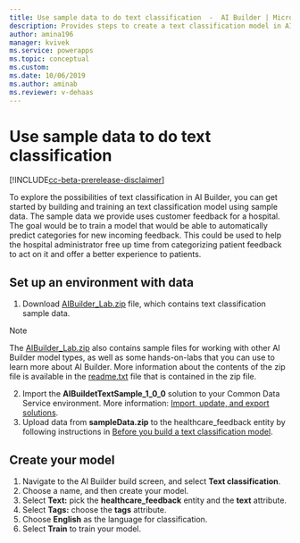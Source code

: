 ```yaml
---
title: Use sample data to do text classification  -  AI Builder | Microsoft Docs
description: Provides steps to create a text classification model in AI Builder using sample data provided by Microsoft.
author: amina196
manager: kvivek
ms.service: powerapps
ms.topic: conceptual
ms.custom: 
ms.date: 10/06/2019
ms.author: aminab
ms.reviewer: v-dehaas
---
```


# Use sample data to do text classification

[!INCLUDE[cc-beta-prerelease-disclaimer](./includes/cc-beta-prerelease-disclaimer.md)]

To explore the possibilities of text classification in AI Builder, you can get started by building and training an text classification model using sample data. The sample data we provide uses customer feedback for a hospital. The goal would be to train a model that would be able to automatically predict categories for new incoming feedback. This could be used to help the hospital administrator free up time from categorizing patient feedback to act on it and offer a better experience to patients.

## Set up an environment with data

1. Download [AIBuilder_Lab.zip](https://go.microsoft.com/fwlink/?linkid=2103171) file, which contains text classification sample data.

> [!NOTE]
> The [AIBuilder_Lab.zip](https://go.microsoft.com/fwlink/?linkid=2103171) also contains sample files for working with other AI Builder model types, as well as some hands-on-labs that you can use to learn more about AI Builder. More information about the contents of the zip file is available in the [readme.txt](https://go.microsoft.com/fwlink/?linkid=2108226) file that is contained in the zip file.

2. Import the **AIBuildetTextSample_1_0_0** solution to your Common Data Service environment. More information: [Import, update, and export solutions](/powerapps/maker/common-data-service/import-update-export-solutions).
3. Upload data from **sampleData.zip** to the healthcare_feedback entity by following instructions in [Before you build a text classification model](before-you-build-text-classification-model.md).

## Create your model

1. Navigate to the AI Builder build screen, and select **Text classification**.
2. Choose a name, and then create your model.
3. Select **Text:** pick the **healthcare_feedback** entity and the **text** attribute.
4. Select **Tags:** choose the **tags** attribute.
5. Choose **English** as the language for classification.
6. Select **Train** to train your model.
